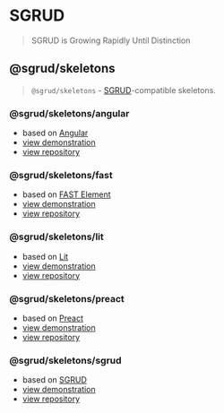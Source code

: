 # SGRUD
> SGRUD is Growing Rapidly Until Distinction

## @sgrud/skeletons
> `@sgrud/skeletons` - [SGRUD](https://sgrud.github.io)-compatible skeletons.

### @sgrud/skeletons/angular
- based on [Angular](https://angular.io)
- [view demonstration](https://sgrud.github.io/skeletons/angular)
- [view repository](https://github.com/sgrud/skeletons/blob/main/angular)

### @sgrud/skeletons/fast
- based on [FAST Element](https://www.fast.design)
- [view demonstration](https://sgrud.github.io/skeletons/fast)
- [view repository](https://github.com/sgrud/skeletons/blob/main/fast)

### @sgrud/skeletons/lit
- based on [Lit](https://lit.dev)
- [view demonstration](https://sgrud.github.io/skeletons/lit)
- [view repository](https://github.com/sgrud/skeletons/blob/main/lit)

### @sgrud/skeletons/preact
- based on [Preact](https://preactjs.com)
- [view demonstration](https://sgrud.github.io/skeletons/preact)
- [view repository](https://github.com/sgrud/skeletons/blob/main/preact)

### @sgrud/skeletons/sgrud
- based on [SGRUD](https://sgrud.github.io)
- [view demonstration](https://sgrud.github.io/skeletons/sgrud)
- [view repository](https://github.com/sgrud/skeletons/blob/main/sgrud)
